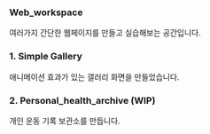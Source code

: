 ### Web_workspace
여러가지 간단한 웹페이지를 만들고 실습해보는 공간입니다.

### 1. Simple Gallery
애니메이션 효과가 있는 갤러리 화면을 만들었습니다.

### 2. Personal_health_archive (WIP)
개인 운동 기록 보관소를 만듭니다.

